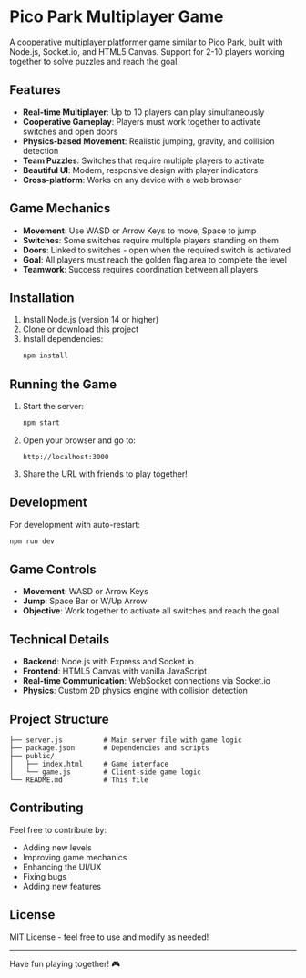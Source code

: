 # Pico Park Multiplayer Game

A cooperative multiplayer platformer game similar to Pico Park, built with Node.js, Socket.io, and HTML5 Canvas. Support for 2-10 players working together to solve puzzles and reach the goal.

## Features

- **Real-time Multiplayer**: Up to 10 players can play simultaneously
- **Cooperative Gameplay**: Players must work together to activate switches and open doors
- **Physics-based Movement**: Realistic jumping, gravity, and collision detection
- **Team Puzzles**: Switches that require multiple players to activate
- **Beautiful UI**: Modern, responsive design with player indicators
- **Cross-platform**: Works on any device with a web browser

## Game Mechanics

- **Movement**: Use WASD or Arrow Keys to move, Space to jump
- **Switches**: Some switches require multiple players standing on them
- **Doors**: Linked to switches - open when the required switch is activated
- **Goal**: All players must reach the golden flag area to complete the level
- **Teamwork**: Success requires coordination between all players

## Installation

1. Install Node.js (version 14 or higher)
2. Clone or download this project
3. Install dependencies:
   ```bash
   npm install
   ```

## Running the Game

1. Start the server:
   ```bash
   npm start
   ```
   
2. Open your browser and go to:
   ```
   http://localhost:3000
   ```

3. Share the URL with friends to play together!

## Development

For development with auto-restart:
```bash
npm run dev
```

## Game Controls

- **Movement**: WASD or Arrow Keys
- **Jump**: Space Bar or W/Up Arrow
- **Objective**: Work together to activate all switches and reach the goal

## Technical Details

- **Backend**: Node.js with Express and Socket.io
- **Frontend**: HTML5 Canvas with vanilla JavaScript
- **Real-time Communication**: WebSocket connections via Socket.io
- **Physics**: Custom 2D physics engine with collision detection

## Project Structure

```
├── server.js          # Main server file with game logic
├── package.json       # Dependencies and scripts
├── public/
│   ├── index.html     # Game interface
│   └── game.js        # Client-side game logic
└── README.md          # This file
```

## Contributing

Feel free to contribute by:
- Adding new levels
- Improving game mechanics
- Enhancing the UI/UX
- Fixing bugs
- Adding new features

## License

MIT License - feel free to use and modify as needed!

---

Have fun playing together! 🎮
